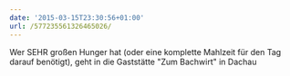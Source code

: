 ```yaml
---
date: '2015-03-15T23:30:56+01:00'
url: /577235561326465026/
---
```

Wer SEHR großen Hunger hat (oder eine komplette Mahlzeit für den Tag darauf benötigt), geht in die Gaststätte "Zum Bachwirt" in Dachau
